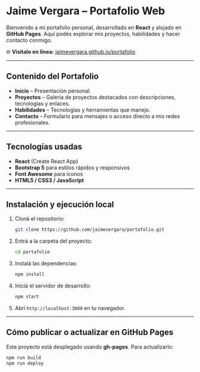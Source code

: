 #  Jaime Vergara – Portafolio Web

Bienvenido a mi portafolio personal, desarrollado en **React** y alojado en **GitHub Pages**. Aquí podés explorar mis proyectos, habilidades y hacer contacto conmigo.

🌐 **Visitalo en línea:** [jaimevergara.github.io/portafolio](https://jaimevergara.github.io/portafolio/)

---

##  Contenido del Portafolio

- **Inicio** – Presentación personal.
- **Proyectos** – Galería de proyectos destacados con descripciones, tecnologías y enlaces.
- **Habilidades** – Tecnologías y herramientas que manejo.
- **Contacto** – Formulario para mensajes o acceso directo a mis redes profesionales.

---

##  Tecnologías usadas

- **React** (Create React App)
- **Bootstrap 5** para estilos rápidos y responsivos
- **Font Awesome** para íconos
- **HTML5 / CSS3 / JavaScript**

---

##  Instalación y ejecución local

1. Cloná el repositorio:
    ```bash
    git clone https://github.com/jaimevergara/portafolio.git
    ```
2. Entrá a la carpeta del proyecto:
    ```bash
    cd portafolio
    ```
3. Instalá las dependencias:
    ```bash
    npm install
    ```
4. Iniciá el servidor de desarrollo:
    ```bash
    npm start
    ```
5. Abrí `http://localhost:3000` en tu navegador.

---

##  Cómo publicar o actualizar en GitHub Pages

Este proyecto está desplegado usando **gh-pages**. Para actualizarlo:

```bash
npm run build
npm run deploy
